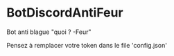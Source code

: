 # BotDiscordAntiFeur
Bot anti blague "quoi ? -Feur"

Pensez à remplacer votre token dans le file 'config.json'
